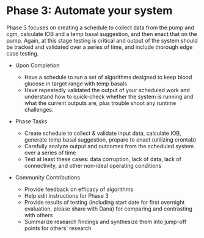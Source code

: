 # Phase 3: Automate your system

Phase 3 focuses on creating a schedule to collect data from the pump and cgm, calculate IOB and a temp basal suggestion, and then enact that on the pump. Again, at this stage testing is critical and output of the system should be tracked and validated over a series of time, and include thorough edge case testing.

* Upon Completion
	* Have a schedule to run a set of algorithms designed to keep blood glucose in target range with temp basals
	* Have repeatedly validated the output of your scheduled work  and understand how to quick-check whether the system is running and what the current outputs are, plus trouble shoot any runtime challenges.

* Phase Tasks
	* Create schedule to collect & validate input data, calculate IOB, generate temp basal suggestion, prepare to enact (utilizing crontab)
	* Carefully analyze output and outcomes from the scheduled system over a series of time
	* Test at least these cases: data corruption, lack of data, lack of connectivity, and other non-ideal operating conditions

* Community Contributions
	* Provide feedback on efficacy of algorithms
	* Help edit instructions for Phase 3
	* Provide results of testing (including start date for first overnight evaluation, please share with Dana) for comparing and contrasting with others
	* Summarize research findings and synthesize them into jump-off points for others' research

